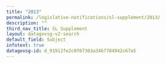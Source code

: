 ```yaml
---
title: "2013"
permalink: /legislative-notifications/sl-supplement/2013/
description: ""
third_nav_title: SL Supplement
layout: datagovsg-v2-search
default_field: Subject
infotext: true
datagovsg-id: d_91912fe2c0f67303a3467784942c67a5
---
```

